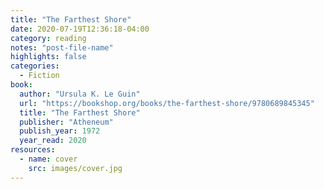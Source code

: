 ```yaml
---
title: "The Farthest Shore"
date: 2020-07-19T12:36:18-04:00
category: reading
notes: "post-file-name"
highlights: false
categories:
  - Fiction
book:
  author: "Ursula K. Le Guin"
  url: "https://bookshop.org/books/the-farthest-shore/9780689845345"
  title: "The Farthest Shore"
  publisher: "Atheneum"
  publish_year: 1972
  year_read: 2020
resources:
  - name: cover
    src: images/cover.jpg
---
```


